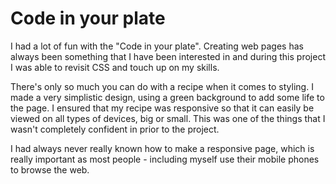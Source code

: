 # Code in your plate

I had a lot of fun with the "Code in your plate". Creating web pages has always been something that I have been interested in and during this project I was able to revisit CSS and touch up on my skills. 

There's only so much you can do with a recipe when it comes to styling. I made a very simplistic design, using a green background to add some life to the page. I ensured that my recipe was responsive so that it can easily be viewed on all types of devices, big or small. This was one of the things that I wasn't completely confident in prior to the project. 

I had always never really known how to make a responsive page, which is really important as most people - including myself use their mobile phones to browse the web.

